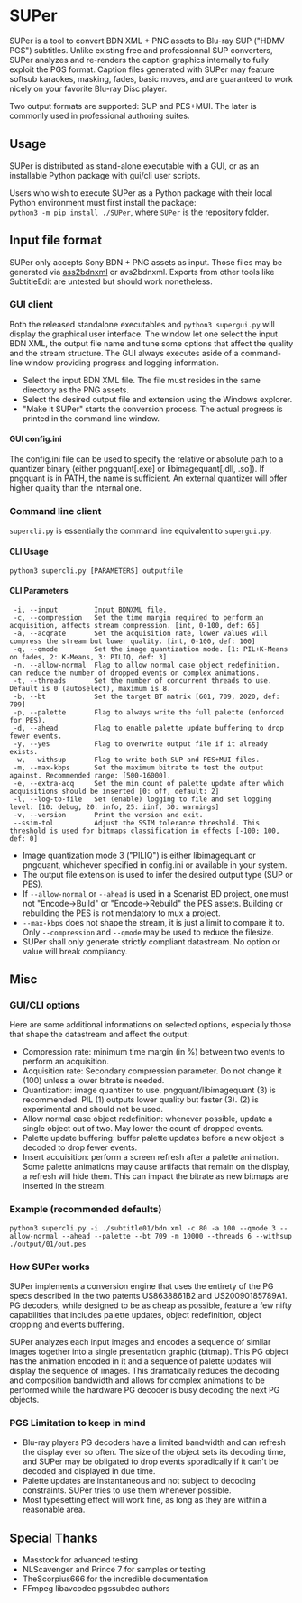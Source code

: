 # SUPer
SUPer is a tool to convert BDN XML + PNG assets to Blu-ray SUP ("HDMV PGS") subtitles.
Unlike existing free and professionnal SUP converters, SUPer analyzes and re-renders the caption graphics internally to fully exploit the PGS format. Caption files generated with SUPer may feature softsub karaokes, masking, fades, basic moves, and are guaranteed to work nicely on your favorite Blu-ray Disc player.

Two output formats are supported: SUP and PES+MUI. The later is commonly used in professional authoring suites.

## Usage
SUPer is distributed as stand-alone executable with a GUI, or as an installable Python package with gui/cli user scripts.

Users who wish to execute SUPer as a Python package with their local Python environment must first install the package:<br/>
`python3 -m pip install ./SUPer`,  where `SUPer` is the repository folder.

## Input file format
SUPer only accepts Sony BDN + PNG assets as input. Those files may be generated via [ass2bdnxml](https://github.com/cubicibo/ass2bdnxml) or avs2bdnxml. Exports from other tools like SubtitleEdit are untested but should work nonetheless.

### GUI client
Both the released standalone executables and `python3 supergui.py` will display the graphical user interface. The window let one select the input BDN XML, the output file name and tune some options that affect the quality and the stream structure. The GUI always executes aside of a command-line window providing progress and logging information.

- Select the input BDN XML file. The file must resides in the same directory as the PNG assets.
- Select the desired output file and extension using the Windows explorer.
- "Make it SUPer" starts the conversion process. The actual progress is printed in the command line window.

#### GUI config.ini
The config.ini file can be used to specify the relative or absolute path to a quantizer binary (either pngquant[.exe] or libimagequant[.dll, .so]). If pngquant is in PATH, the name is sufficient. An external quantizer will offer higher quality than the internal one. 

### Command line client
`supercli.py` is essentially the command line equivalent to `supergui.py`.

#### CLI Usage
`python3 supercli.py [PARAMETERS] outputfile`

#### CLI Parameters
```
 -i, --input         Input BDNXML file.
 -c, --compression   Set the time margin required to perform an acquisition, affects stream compression. [int, 0-100, def: 65]
 -a, --acqrate       Set the acquisition rate, lower values will compress the stream but lower quality. [int, 0-100, def: 100]
 -q, --qmode         Set the image quantization mode. [1: PIL+K-Means on fades, 2: K-Means, 3: PILIQ, def: 3]
 -n, --allow-normal  Flag to allow normal case object redefinition, can reduce the number of dropped events on complex animations.
 -t, --threads       Set the number of concurrent threads to use. Default is 0 (autoselect), maximum is 8.
 -b, --bt            Set the target BT matrix [601, 709, 2020, def: 709]
 -p, --palette       Flag to always write the full palette (enforced for PES).
 -d, --ahead         Flag to enable palette update buffering to drop fewer events.
 -y, --yes           Flag to overwrite output file if it already exists.
 -w, --withsup       Flag to write both SUP and PES+MUI files.
 -m, --max-kbps      Set the maximum bitrate to test the output against. Recommended range: [500-16000].
 -e, --extra-acq     Set the min count of palette update after which acquisitions should be inserted [0: off, default: 2]
 -l, --log-to-file   Set (enable) logging to file and set logging level: [10: debug, 20: info, 25: iinf, 30: warnings]
 -v, --version       Print the version and exit.
 --ssim-tol          Adjust the SSIM tolerance threshold. This threshold is used for bitmaps classification in effects [-100; 100, def: 0] 
```
- Image quantization mode 3 ("PILIQ") is either libimagequant or pngquant, whichever specified in config.ini or available in your system.
- The output file extension is used to infer the desired output type (SUP or PES).
- If `--allow-normal` or `--ahead` is used in a Scenarist BD project, one must not "Encode->Build" or "Encode->Rebuild" the PES assets. Building or rebuilding the PES is not mendatory to mux a project.
- `--max-kbps` does not shape the stream, it is just a limit to compare it to. Only `--compression` and `--qmode` may be used to reduce the filesize.
- SUPer shall only generate strictly compliant datastream. No option or value will break compliancy.

## Misc
### GUI/CLI options
Here are some additional informations on selected options, especially those that shape the datastream and affect the output:
- Compression rate: minimum time margin (in %) between two events to perform an acquisition.
- Acquisition rate: Secondary compression parameter. Do not change it (100) unless a lower bitrate is needed.
- Quantization: image quantizer to use. pngquant/libimagequant (3) is recommended. PIL (1) outputs lower quality but faster (3). (2) is experimental and should not be used.
- Allow normal case object redefinition: whenever possible, update a single object out of two. May lower the count of dropped events.
- Palette update buffering: buffer palette updates before a new object is decoded to drop fewer events.
- Insert acquisition: perform a screen refresh after a palette animation. Some palette animations may cause artifacts that remain on the display, a refresh will hide them. This can impact the bitrate as new bitmaps are inserted in the stream.

### Example (recommended defaults)
`python3 supercli.py -i ./subtitle01/bdn.xml -c 80 -a 100 --qmode 3 --allow-normal --ahead --palette --bt 709 -m 10000 --threads 6 --withsup ./output/01/out.pes`

### How SUPer works
SUPer implements a conversion engine that uses the entirety of the PG specs described in the two patents US8638861B2 and US20090185789A1. PG decoders, while designed to be as cheap as possible, feature a few nifty capabilities that includes palette updates, object redefinition, object cropping and events buffering.

SUPer analyzes each input images and encodes a sequence of similar images together into a single presentation graphic (bitmap). This PG object has the animation encoded in it and a sequence of palette updates will display the sequence of images. This dramatically reduces the decoding and composition bandwidth and allows for complex animations to be performed while the hardware PG decoder is busy decoding the next PG objects.

### PGS Limitation to keep in mind
- Blu-ray players PG decoders have a limited bandwidth and can refresh the display ever so often. The size of the object sets its decoding time, and SUPer may be obligated to drop events sporadically if it can't be decoded and displayed in due time.
- Palette updates are instantaneous and not subject to decoding constraints. SUPer tries to use them whenever possible.
- Most typesetting effect will work fine, as long as they are within a reasonable area.

## Special Thanks
- Masstock for advanced testing
- NLScavenger and Prince 7 for samples or testing
- TheScorpius666 for the incredible documentation
- FFmpeg libavcodec pgssubdec authors
